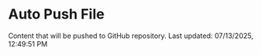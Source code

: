 # Auto Push File

Content that will be pushed to GitHub repository.
Last updated: 07/13/2025, 12:49:51 PM
